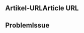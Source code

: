 <!---
Welcome to the documentation repository for Office Scripts in Excel on the web.

To report an issue with the Office Scripts documentation, please provide the article URL and describe the issue below. Alternatively, if you want to submit a pull request with your recommended documentation changes, we will review your contributions and update our documentation accordingly.

If your issue is not related to the Office Scripts documentation, please post it to one of the following channels instead:

- To ask a question about designing Office Scripts or the Office.js API that runs Office Scripts, post your question to Stack Overflow and tag it with the "office-scripts" tag (https://stackoverflow.com/questions/tagged/office-scripts).

- To report an issue with the Office.js API or platform, create the issue in the OfficeDev/office-js repository (https://github.com/OfficeDev/office-js), which members of the product team monitor for customer-reported issues.

- To submit a feature request for Office Scripts, post your idea to our User Voice page (https://excel.uservoice.com/forums/274580-excel-for-the-web?category_id=143439), or if the feature request already exists there, add your vote for it. Be sure to file the request under Excel for the web in the "Macros, Scripts and Add-ins" category.
-->

<!--- Provide a general summary of the documentation issue in the Title above -->

## <a name="article-url"></a><span data-ttu-id="fb6cf-101">Artikel-URL</span><span class="sxs-lookup"><span data-stu-id="fb6cf-101">Article URL</span></span>
<!-- Provide the URL of the article that this documentation issue relates to -->

## <a name="issue"></a><span data-ttu-id="fb6cf-102">Problem</span><span class="sxs-lookup"><span data-stu-id="fb6cf-102">Issue</span></span>
<!-- Provide a thorough description of the documentation issue -->
